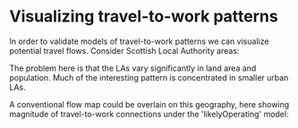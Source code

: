 <!-- Scripts to link to the Vega/Vega-Lite runtime -->
<script src="https://cdn.jsdelivr.net/npm/vega@5"></script>
<script src="https://cdn.jsdelivr.net/npm/vega-lite@4"></script>
<script src="https://cdn.jsdelivr.net/npm/vega-embed@6"></script>

# Visualizing travel-to-work patterns

In order to validate models of travel-to-work patterns we can visualize potential travel flows. Consider Scottish Local Authority areas:

<div class="wide" id="laMap"></div>

The problem here is that the LAs vary significantly in land area and population. Much of the interesting pattern is concentrated in smaller urban LAs.

A conventional flow map could be overlain on this geography, here showing magnitude of travel-to-work connections under the 'likelyOperating' model:

<!-- Script containing the vis specs used above. Must be at end of document. -->
<script src="js/allScotlandVisSpecs.js"></script>
